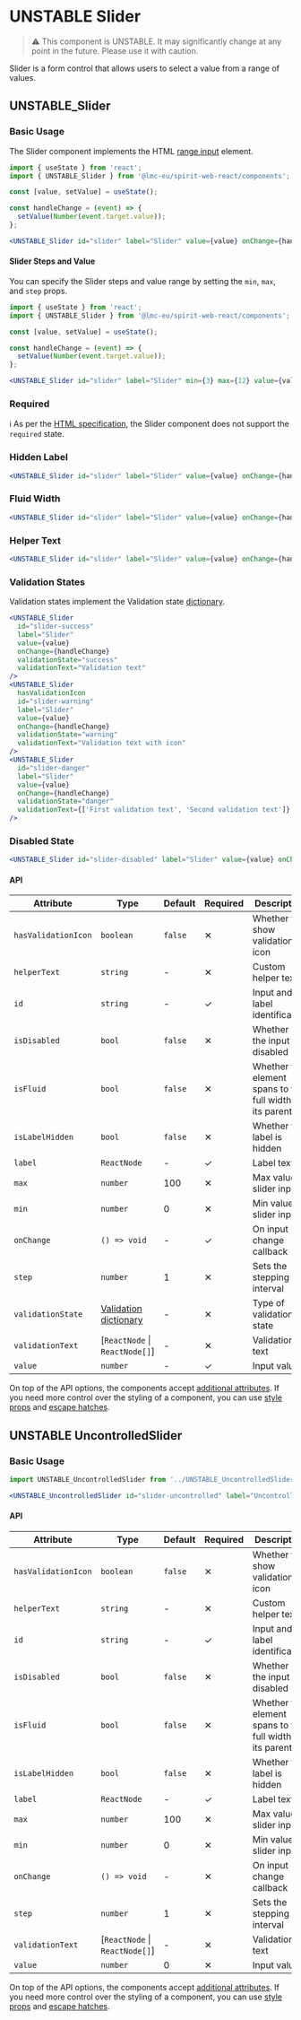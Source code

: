 # UNSTABLE Slider

> ⚠️ This component is UNSTABLE. It may significantly change at any point in the future.
> Please use it with caution.

Slider is a form control that allows users to select a value from a range of values.

## UNSTABLE_Slider

### Basic Usage

The Slider component implements the HTML [range input][mdn-range] element.

```jsx
import { useState } from 'react';
import { UNSTABLE_Slider } from '@lmc-eu/spirit-web-react/components';

const [value, setValue] = useState();

const handleChange = (event) => {
  setValue(Number(event.target.value));
};

<UNSTABLE_Slider id="slider" label="Slider" value={value} onChange={handleChange} />;
```

#### Slider Steps and Value

You can specify the Slider steps and value range by setting the `min`, `max`, and `step` props.

```jsx
import { useState } from 'react';
import { UNSTABLE_Slider } from '@lmc-eu/spirit-web-react/components';

const [value, setValue] = useState();

const handleChange = (event) => {
  setValue(Number(event.target.value));
};

<UNSTABLE_Slider id="slider" label="Slider" min={3} max={12} value={value} onChange={handleChange} />;
```

### Required

ℹ️ As per the [HTML specification][html-spec-range], the Slider component does not support the `required` state.

### Hidden Label

```jsx
<UNSTABLE_Slider id="slider" label="Slider" value={value} onChange={handleChange} isLabelHidden />
```

### Fluid Width

```jsx
<UNSTABLE_Slider id="slider" label="Slider" value={value} onChange={handleChange} isFluid />
```

### Helper Text

```jsx
<UNSTABLE_Slider id="slider" label="Slider" value={value} onChange={handleChange} helperText="Helper text" />
```

### Validation States

Validation states implement the Validation state [dictionary][dictionary-validation].

```jsx
<UNSTABLE_Slider
  id="slider-success"
  label="Slider"
  value={value}
  onChange={handleChange}
  validationState="success"
  validationText="Validation text"
/>
<UNSTABLE_Slider
  hasValidationIcon
  id="slider-warning"
  label="Slider"
  value={value}
  onChange={handleChange}
  validationState="warning"
  validationText="Validation text with icon"
/>
<UNSTABLE_Slider
  id="slider-danger"
  label="Slider"
  value={value}
  onChange={handleChange}
  validationState="danger"
  validationText={['First validation text', 'Second validation text']}
/>
```

### Disabled State

```jsx
<UNSTABLE_Slider id="slider-disabled" label="Slider" value={value} onChange={handleChange} isDisabled />
```

#### API

| Attribute           | Type                                           | Default | Required | Description                                               |
| ------------------- | ---------------------------------------------- | ------- | -------- | --------------------------------------------------------- |
| `hasValidationIcon` | `boolean`                                      | `false` | ✕        | Whether to show validation icon                           |
| `helperText`        | `string`                                       | -       | ✕        | Custom helper text                                        |
| `id`                | `string`                                       | -       | ✓        | Input and label identification                            |
| `isDisabled`        | `bool`                                         | `false` | ✕        | Whether is the input disabled                             |
| `isFluid`           | `bool`                                         | `false` | ✕        | Whether the element spans to the full width of its parent |
| `isLabelHidden`     | `bool`                                         | `false` | ✕        | Whether the label is hidden                               |
| `label`             | `ReactNode`                                    | -       | ✓        | Label text                                                |
| `max`               | `number`                                       | 100     | ✕        | Max value of slider input                                 |
| `min`               | `number`                                       | 0       | ✕        | Min value of slider input                                 |
| `onChange`          | `() => void`                                   | -       | ✓        | On input change callback                                  |
| `step`              | `number`                                       | 1       | ✕        | Sets the stepping interval                                |
| `validationState`   | [Validation dictionary][dictionary-validation] | -       | ✕        | Type of validation state                                  |
| `validationText`    | \[`ReactNode` \| `ReactNode[]`]                | -       | ✕        | Validation text                                           |
| `value`             | `number`                                       | -       | ✓        | Input value                                               |

On top of the API options, the components accept [additional attributes][readme-additional-attributes].
If you need more control over the styling of a component, you can use [style props][readme-style-props]
and [escape hatches][readme-escape-hatches].

## UNSTABLE UncontrolledSlider

### Basic Usage

```jsx
import UNSTABLE_UncontrolledSlider from '../UNSTABLE_UncontrolledSlider';

<UNSTABLE_UncontrolledSlider id="slider-uncontrolled" label="UncontrolledSlider" />;
```

#### API

| Attribute           | Type                            | Default | Required | Description                                               |
| ------------------- | ------------------------------- | ------- | -------- | --------------------------------------------------------- |
| `hasValidationIcon` | `boolean`                       | `false` | ✕        | Whether to show validation icon                           |
| `helperText`        | `string`                        | -       | ✕        | Custom helper text                                        |
| `id`                | `string`                        | -       | ✓        | Input and label identification                            |
| `isDisabled`        | `bool`                          | `false` | ✕        | Whether is the input disabled                             |
| `isFluid`           | `bool`                          | `false` | ✕        | Whether the element spans to the full width of its parent |
| `isLabelHidden`     | `bool`                          | `false` | ✕        | Whether the label is hidden                               |
| `label`             | `ReactNode`                     | -       | ✓        | Label text                                                |
| `max`               | `number`                        | 100     | ✕        | Max value of slider input                                 |
| `min`               | `number`                        | 0       | ✕        | Min value of slider input                                 |
| `onChange`          | `() => void`                    | -       | ✕        | On input change callback                                  |
| `step`              | `number`                        | 1       | ✕        | Sets the stepping interval                                |
| `validationText`    | \[`ReactNode` \| `ReactNode[]`] | -       | ✕        | Validation text                                           |
| `value`             | `number`                        | 0       | ✕        | Input value                                               |

On top of the API options, the components accept [additional attributes][readme-additional-attributes].
If you need more control over the styling of a component, you can use [style props][readme-style-props]
and [escape hatches][readme-escape-hatches].

[dictionary-validation]: https://github.com/lmc-eu/spirit-design-system/blob/main/docs/DICTIONARIES.md#validation
[html-spec-range]: https://html.spec.whatwg.org/multipage/input.html#range-state-(type=range)
[mdn-range]: https://developer.mozilla.org/en-US/docs/Web/HTML/Element/input/range
[readme-additional-attributes]: https://github.com/lmc-eu/spirit-design-system/blob/main/packages/web-react/README.md#additional-attributes
[readme-escape-hatches]: https://github.com/lmc-eu/spirit-design-system/blob/main/packages/web-react/README.md#escape-hatches
[readme-style-props]: https://github.com/lmc-eu/spirit-design-system/blob/main/packages/web-react/README.md#style-props
